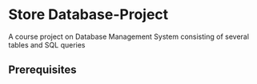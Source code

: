 # Store Database-Project
A course project on Database Management System consisting of several tables and SQL queries

## Prerequisites 
